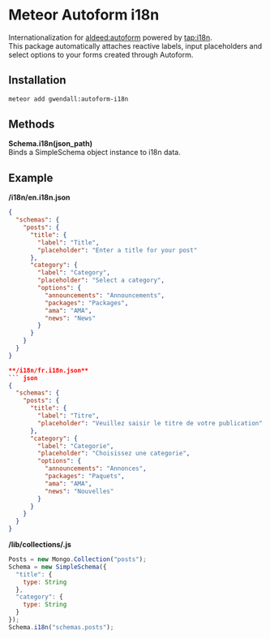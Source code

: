 Meteor Autoform i18n
====================

Internationalization for [aldeed:autoform](http://github.com/aldeed/meteor-autoform) powered by [tap:i18n](https://github.com/TAPevents/tap-i18n).  
This package automatically attaches reactive labels, input placeholders and select options to your forms created through Autoform.

Installation  
------------

``` sh
meteor add gwendall:autoform-i18n
```

Methods
-------

**Schema.i18n(json_path)**  
Binds a SimpleSchema object instance to i18n data.

Example
-------

**/i18n/en.i18n.json**  
``` json
{
  "schemas": {
    "posts": {
      "title": {
        "label": "Title",
        "placeholder": "Enter a title for your post"
      },
      "category": {
        "label": "Category",
        "placeholder": "Select a category",
        "options": {
          "announcements": "Announcements",
          "packages": "Packages",
          "ama": "AMA",
          "news": "News"
        }
      }
    }
  }
}

**/i18n/fr.i18n.json**  
``` json
{
  "schemas": {
    "posts": {
      "title": {
        "label": "Titre",
        "placeholder": "Veuillez saisir le titre de votre publication"
      },
      "category": {
        "label": "Categorie",
        "placeholder": "Choisissez une categorie",
        "options": {
          "announcements": "Annonces",
          "packages": "Paquets",
          "ama": "AMA",
          "news": "Nouvelles"
        }
      }
    }
  }
}

```
**/lib/collections/.js**  
``` javascript
Posts = new Mongo.Collection("posts");
Schema = new SimpleSchema({
  "title": {
    type: String
  },
  "category": {
    type: String
  }
});
Schema.i18n("schemas.posts");
```
